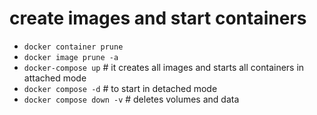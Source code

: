 # create images and start containers

- `docker container prune`
- `docker image prune -a`
- `docker-compose up` # it creates all images and starts all containers in attached mode
- `docker compose -d` # to start in detached mode
- `docker compose down -v` # deletes volumes and data